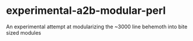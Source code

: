 # experimental-a2b-modular-perl
An experimental attempt at modularizing the ~3000 line behemoth into bite sized modules
